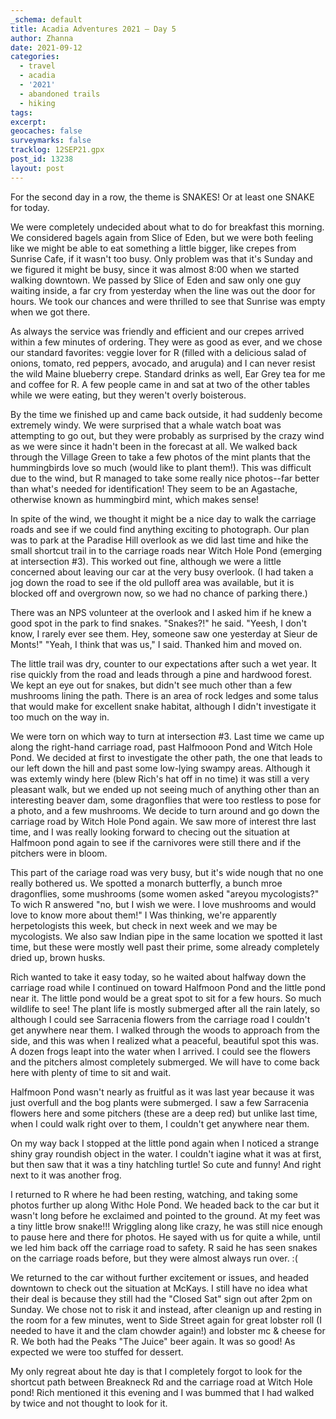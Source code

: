 ```yaml
---
_schema: default
title: Acadia Adventures 2021 – Day 5
author: Zhanna
date: 2021-09-12
categories:
  - travel
  - acadia
  - '2021'
  - abandoned trails
  - hiking
tags:
excerpt: 
geocaches: false
surveymarks: false
tracklog: 12SEP21.gpx
post_id: 13238
layout: post
---
```


For the second day in a row, the theme is SNAKES! Or at least one SNAKE for today.

We were completely undecided about what to do for breakfast this morning. We considered bagels again from Slice of Eden, but we were both feeling like we might be able to eat something a little bigger, like crepes from Sunrise Cafe, if it wasn't too busy. Only problem was that it's Sunday and we figured it might be busy, since it was almost 8:00 when we started walking downtown. We passed by Slice of Eden and saw only one guy waiting inside, a far cry from yesterday when the line was out the door for hours. We took our chances and were thrilled to see that Sunrise was empty when we got there.

As always the service was friendly and efficient and our crepes arrived within a few minutes of ordering. They were as good as ever, and we chose our standard favorites: veggie lover for R (filled with a delicious salad of onions, tomato, red peppers, avocado, and arugula) and I can never resist the wild Maine blueberry crepe. Standard drinks as well, Ear Grey tea for me and coffee for R. A few people came in and sat at two of the other tables while we were eating, but they weren't overly boisterous.

By the time we finished up and came back outside, it had suddenly become extremely windy. We were surprised that a whale watch boat was attempting to go out, but they were probably as surprised by the crazy wind as we were since it hadn't been in the forecast at all. We walked back through the Village Green to take a few photos of the mint plants that the hummingbirds love so much (would like to plant them!). This was difficult due to the wind, but R managed to take some really nice photos--far better than what's needed for identification! They seem to be an Agastache, otherwise known as hummingbird mint, which makes sense!

In spite of the wind, we thought it might be a nice day to walk the carriage roads and see if we could find anything exciting to photograph. Our plan was to park at the Paradise Hill overlook as we did last time and hike the small shortcut trail in to the carriage roads near Witch Hole Pond (emerging at intersection #3). This worked out fine, although we were a little concerned about leaving our car at the very busy overlook. (I had taken a jog down the road to see if the old pulloff area was available, but it is blocked off and overgrown now, so we had no chance of parking there.) 

There was an NPS volunteer at the overlook and I asked him if he knew a good spot in the park to find snakes. "Snakes?!" he said. "Yeesh, I don't know, I rarely ever see them. Hey, someone saw one yesterday at Sieur de Monts!" "Yeah, I think that was us," I said. Thanked him and moved on.

The little trail was dry, counter to our expectations after such a wet year. It rise quickly from the road and leads through a pine and hardwood forest. We kept an eye out for snakes, but didn't see much other than a few mushrooms lining the path. There is an area of rock ledges and some talus that would make for excellent snake habitat, although I didn't investigate it too much on the way in.

We were torn on which way to turn at intersection #3. Last time we came up along the right-hand carriage road, past Halfmooon Pond and Witch Hole Pond. We decided at first to investigate the other path, the one that leads to our left down the hill and past some low-lying swampy areas. Although it was extemly windy here (blew Rich's hat off in no time) it was still a very pleasant walk, but we ended up not seeing much of anything other than an interesting beaver dam, some dragonflies that were too restless to pose for a photo, and a few mushrooms. We decide to turn around and go down the carriage road by Witch Hole Pond again. We saw more of interest thre last time, and I was really looking forward to checing out the situation at Halfmoon pond again to see if the carnivores were still there and if the pitchers were in bloom.

This part of the cariage road was very busy, but it's wide nough that no one really bothered us. We spotted a monarch butterfly, a bunch mroe dragonflies, some mushrooms (some women asked "areyou mycologists?" To wich R answered "no, but I wish we were. I love mushrooms and would love to know more about them!" I Was thinking, we're apparently herpetologists this week, but check in next week and we may be mycologists. We also saw Indian pipe in the same location we spotted it last time, but these were mostly well past their prime, some already completely dried up, brown husks.

Rich wanted to take it easy today, so he waited about halfway down the carriage road while I continued on toward Halfmoon Pond and the little pond near it. The little pond would be a great spot to sit for a few hours. So much wildlife to see! The plant life is mostly submerged after all the rain lately, so although I could see Sarracenia flowers from the carriage road I couldn't get anywhere near them. I walked through the woods to approach from the side, and this was when I realized what a peaceful, beautiful spot this was. A dozen frogs leapt into the water when I arrived. I could see the flowers and the pitchers almost completely submerged. We will have to come back here with plenty of time to sit and wait.

Halfmoon Pond wasn't nearly as fruitful as it was last year because it was just overfull and the bog plants were submerged. I saw a few Sarracenia flowers here and some pitchers (these are a deep red) but unlike last time, when I could walk right over to them, I couldn't get anywhere near them.

On my way back I stopped at the little pond again when I noticed a strange shiny gray roundish object in the water. I couldn't iagine what it was at first, but then saw that it was a tiny hatchling turtle! So cute and funny! And right next to it was another frog.

I returned to R where he had been resting, watching, and taking some photos further up along Withc Hole Pond. We headed back to the car but it wasn't long before he exclaimed and pointed to the ground. At my feet was a tiny little brow snake!!! Wriggling along like crazy, he was still nice enough to pause here and there for photos. He sayed with us for quite a while, until we led him back off the carriage road to safety. R said he has seen snakes on the carriage roads before, but they were almost always run over. :(

We returned to the car without further excitement or issues, and headed downtown to check out the situation at McKays. I still have no idea what their deal is because they still had the "Closed Sat" sign out after 2pm on Sunday. We chose not to risk it and instead, after cleanign up and resting in the room for a few minutes, went to Side Street again for great lobster roll (I needed to have it and the clam chowder again!) and lobster mc & cheese for R. We both had the Peaks "The Juice" beer again. It was so good! As expected we were too stuffed for dessert.

My only regreat about hte day is that I completely forgot to look for the shortcut path between Breakneck Rd and the carriage road at Witch Hole pond! Rich mentioned it this evening and I was bummed that I had walked by twice and not thought to look for it.
